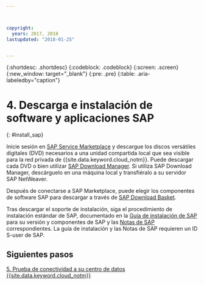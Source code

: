 ```yaml
---



copyright:
  years: 2017, 2018
lastupdated: "2018-01-25"


---
```


{:shortdesc: .shortdesc}
{:codeblock: .codeblock}
{:screen: .screen}
{:new_window: target="_blank"}
{:pre: .pre}
{:table: .aria-labeledby="caption"}

# 4. Descarga e instalación de software y aplicaciones SAP
{: #install_sap}

Inicie sesión en [SAP Service Marketplace](https://websmp201.sap-ag.de/) y descargue los discos versátiles digitales (DVD) necesarios a una unidad compartida local que sea visible para la red privada de {{site.data.keyword.cloud_notm}}. Puede descargar cada DVD o bien utilizar [SAP Download Manager](https://support.sap.com/software/download-manager/help.html). Si utiliza SAP Download Manager, descárguelo en una máquina local y transfiéralo a su servidor SAP NetWeaver. 

Después de conectarse a SAP Marketplace, puede elegir los componentes de software SAP para descargar a través de [SAP Download Basket](https://websmp210.sap-ag.de/~sapidp/002006825000000233112001/).

Tras descargar el soporte de instalación, siga el procedimiento de instalación estándar de SAP, documentado en la [Guía de instalación de SAP](https://service.sap.com/instguides) para su versión y componentes de SAP y las [Notas de SAP](https://support.sap.com/notes) correspondientes. La guía de instalación y las Notas de SAP requieren un ID S-user de SAP.

## Siguientes pasos

  [5. Prueba de conectividad a su centro de datos {{site.data.keyword.cloud_notm}}](/docs/infrastructure/sap-netweaver/sap-testing-connectivity.html)
